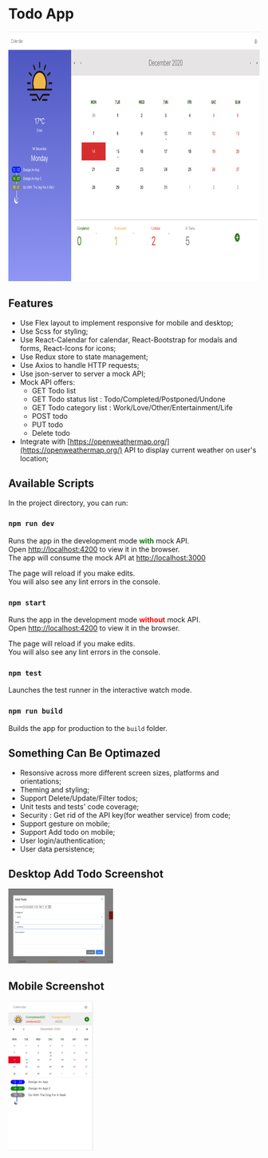 # Todo App

<img src="./screenshots/desktop.png" style="height:500px"/>

## Features
- Use Flex layout to implement responsive for mobile and desktop;
- Use Scss for styling;
- Use React-Calendar for calendar, React-Bootstrap for modals and forms, React-Icons for icons;
- Use Redux store to state management;
- Use Axios to handle HTTP requests;
- Use json-server to server a mock API;
- Mock API offers:
  - GET Todo list
  - GET Todo status list : Todo/Completed/Postponed/Undone
  - GET Todo category list : Work/Love/Other/Entertainment/Life
  - POST todo
  - PUT todo
  - Delete todo
- Integrate with [https://openweathermap.org/](https://openweathermap.org/) API to display current weather on user's location;

## Available Scripts

In the project directory, you can run:

### `npm run dev`

Runs the app in the development mode <b style="color:green;">with</b> mock API.<br />
Open [http://localhost:4200](http://localhost:4200) to view it in the browser.<br />
The app will consume the mock API at [http://localhost:3000](http://localhost:3000)<br />

The page will reload if you make edits.<br />
You will also see any lint errors in the console.<br />

### `npm start`

Runs the app in the development mode <b style="color:red;">without</b> mock API.<br />
Open [http://localhost:4200](http://localhost:4200) to view it in the browser.

The page will reload if you make edits.<br />
You will also see any lint errors in the console.<br />

### `npm test`

Launches the test runner in the interactive watch mode.<br />

### `npm run build`

Builds the app for production to the `build` folder.<br />

## Something Can Be Optimazed

- Resonsive across more different screen sizes, platforms and orientations;
- Theming and styling;
- Support Delete/Update/Filter todos;
- Unit tests and tests' code coverage;
- Security : Get rid of the API key(for weather service) from code;
- Support gesture on mobile;
- Support Add todo on mobile;
- User login/authentication;
- User data persistence;

## Desktop Add Todo Screenshot
<img src="./screenshots/add-todo-modal.png" style="height:150px"/>

## Mobile Screenshot
<img src="./screenshots/mobile.png" style="height:300px"/>
